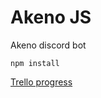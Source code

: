 # Akeno JS

Akeno discord bot

```npm install```

[Trello progress](https://trello.com/b/UhXzC8sp/akeno-discord-bot-progress)
